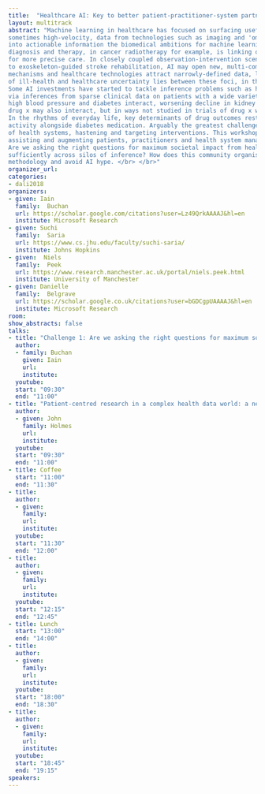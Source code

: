 ```yaml
---
title:  "Healthcare AI: Key to better patient-practitioner-system partnerships"
layout: multitrack
abstract: "Machine learning in healthcare has focused on surfacing useful structure from high-volume, 
sometimes high-velocity, data from technologies such as imaging and 'omics. As this structure is translated 
into actionable information the biomedical ambitions for machine learning are growing. The crossover between 
diagnosis and therapy, in cancer radiotherapy for example, is linking observation and intervention processes 
for more precise care. In closely coupled observation-intervention scenarios, such as brain stimulation linked 
to exoskeleton-guided stroke rehabilitation, AI may open new, multi-component therapies. Single diseases, disciplines, 
mechanisms and healthcare technologies attract narrowly-defined data, learning and inference. Yet, the major burden
of ill-health and healthcare uncertainty lies between these foci, in the noisy, real-world complexity of health and care. 
Some AI investments have started to tackle inference problems such as hastening interventions to save kidney function 
via inferences from sparse clinical data on patients with a wide variety of conditions. Indeed, conditions such as 
high blood pressure and diabetes interact, worsening decline in kidney function. These two conditions and 
drug x may also interact, but in ways not studied in trials of drug x where patients with multiple conditions were excluded. 
In the rhythms of everyday life, key determinants of drug outcomes rest with the patient, for example diet and physical 
activity alongside diabetes medication. Arguably the greatest challenge for AI in healthcare is to surface the dynamics 
of health systems, hastening and targeting interventions. This workshop will assemble a variety of perspectives in accelerating, 
assisting and augmenting patients, practitioners and health system managers with machine learning. We will challenge ourselves to ask: 
Are we asking the right questions for maximum societal impact from health-related machine learning? Are we borrowing strength 
sufficiently across silos of inference? How does this community organise at global scale to share well-formed problems to advance 
methodology and avoid AI hype. </br> </br>" 
organizer_url: 
categories:
- dali2018
organizers:
- given: Iain  
  family:  Buchan 
  url: https://scholar.google.com/citations?user=Lz49QrkAAAAJ&hl=en
  institute: Microsoft Research
- given: Suchi   
  family:  Saria 
  url: https://www.cs.jhu.edu/faculty/suchi-saria/
  institute: Johns Hopkins
- given:  Niels   
  family:  Peek 
  url: https://www.research.manchester.ac.uk/portal/niels.peek.html
  institute: University of Manchester
- given: Danielle  
  family:  Belgrave 
  url: https://scholar.google.co.uk/citations?user=bGDCgpUAAAAJ&hl=en
  institute: Microsoft Research
room: 
show_abstracts: false
talks:
- title: "Challenge 1: Are we asking the right questions for maximum societal impact from health-related machine learning? Fitting more complex functions to a previously published objective is not a good use of machine learning effort; problems need better selection, framing and evaluation metrics."
  author:
  - family: Buchan
    given: Iain
    url: 
    institute: 
  youtube: 
  start: "09:30"
  end: "11:00" 
- title: "Patient-centred research in a complex health data world: a new role for ML"
  author:
  - given: John 
    family: Holmes
    url: 
    institute: 
  youtube: 
  start: "09:30"
  end: "11:00"
- title: Coffee
  start: "11:00"
  end: "11:30"
- title: 
  author: 
  - given: 
    family: 
    url: 
    institute: 
  youtube: 
  start: "11:30"
  end: "12:00" 
- title: 
  author: 
  - given: 
    family: 
    url: 
    institute: 
  youtube: 
  start: "12:15"
  end: "12:45" 
- title: Lunch
  start: "13:00"
  end: "14:00"
- title: 
  author:
  - given: 
    family:
    url: 
    institute: 
  youtube: 
  start: "18:00"
  end: "18:30"
- title: 
  author:
  - given: 
    family:
    url: 
    institute: 
  youtube: 
  start: "18:45"
  end: "19:15"
speakers:
---
```


